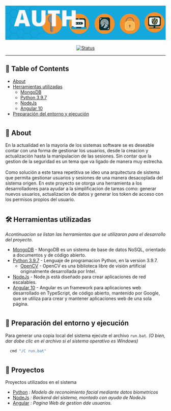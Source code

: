 <!-- LINK EN GITHUB: https://github.com/Geronimo-montes/authenticate-system -->
<p align="center">
  <a href="" rel="noopener">
    <img src="banner.png" alt="Project logo">
  </a>
</p>

<div align="center">

  [![Status](https://img.shields.io/badge/status-active-success.svg)]()

</div>

---


## 📝 Table of Contents

- [About](#about)
- [Herramientas utilizadas](#herramientas)
  - [MongoDB](https://www.mongodb.com/)
  - [Python 3.9.7](https://www.python.org/)
  - [NodeJs](https://nodejs.org/en/)
  - [Angular 10](https://angular.io)
- [Preparación del entorno y ejecución](#ejecucion)

#
## 🧐 About <a name = "about"></a>

En la actualidad en la mayoria de los sistemas software se es deseable contar con una forma de gestionar los usuarios, desde la creacion y actualización hasta la manipulacion de las sesiones. Sin contar que la gestion de la seguridad es un tema que va ligado de manera muy estrecha.
<br>
<br>
Como solución a este tarea repetitiva se ideo una arquitectura de sistema que permita gestionar usuarios y sesiones de una manera desacoplada del sistema origen. En este proyecto se otorga una herramienta a los desarrolladores para ayudar a la simplificacion de tareas como: generar nuevos usuarios, actualizacion de datos y generar los token de acceso con los permisos propios del usuario. 

#
## 🛠️ Herramientas utilizadas <a name = "herramientas"></a>
_Acontinuacion se listan las herramientas que se utilizaron para el desarrollo del proyecto._

* [MongoDB](https://www.mongodb.com/) - MongoDB es un sistema de base de datos NoSQL, orientado a documentos y de código abierto. 
* [Python 3.9.7](https://www.python.org/) - Lenguaje de programacion Python, en la version 3.9.7.
  * [OpenCV](https://opencv.org/) - OpenCV es una biblioteca libre de visión artificial originalmente desarrollada por Intel.
* [NodeJs](https://nodejs.org/en/) - Node.js está diseñado para crear aplicaciones de red escalables.
* [Angular 10](https://angular.io) - Angular es un framework para aplicaciones web desarrollado en TypeScript, de código abierto, mantenido por Google, que se utiliza para crear y mantener aplicaciones web de una sola página.

#
## 🔧 Preparación del entorno y ejecución <a name = "ejecucion"></a>

Para generar una copia local del sistema ejecute el archivo `run.bat`. _(O bien, dar dobe clic en el archivo si el sistema operativo es Windows)_

```bash
  cmd "/C run.bat"
```

#
## 🔧 Proyectos  <a name = "ejecucion"></a>

Proyectos utilizados en el sistema
  
- [Python](https://github.com/Geronimo-montes/biometric-recognition.git) _: Modelo de reconoimiento facial mediante datos  biometricos_
- [NodeJs](https://github.com/Geronimo-montes/api-authentication.git) _: Backend del sistema, montado con ayuda de NodeJs_
- [Angular](https://github.com/Geronimo-montes/app-authentication.git) _: Pagina Web de gestion dde usuarios._